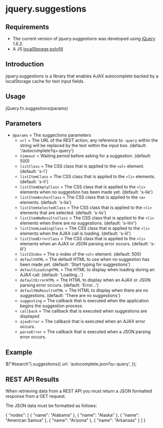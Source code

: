 jquery.suggestions
==================

Requirements
------------
* The current version of jquery.suggestions was developed using [jQuery](http://jquery.com) 1.6.2.
* A JS [localStorage polyfill](https://gist.github.com/350433)

Introduction
------------
jquery.suggestions is a library that enables AJAX autocomplete backed by a localStorage cache for text input fields.

Usage
-----
  jQuery.fn.suggestions(params)
  
Parameters
----------
* `@params` = The suggections parameters
  * `url` = The URL of the REST action, any reference to `:query` within the string will be replaced by the text within the input box. (default: '/autocomplete?q=:query')
  * `timeout` = Waiting period before asking for a suggestion. (default: 500)
  * `listClass` = The CSS class that is applied to the `<ol>` element. (default: 's-l')
  * `listItemClass` = The CSS class that is applied to the `<li>` elements. (default: 's-li')
  * `listItemEmptyClass` = The CSS class that is applied to the `<li>` elements when no suggestion has been made yet. (default: 's-lie')
  * `listItemAnchorClass` = The CSS class that is applied to the `<a>` elements. (default: 's-lia')
  * `listItemSelectedClass` = The CSS class that is applied to the `<li>` elements that are selected. (default: 's-lis')
  * `listItemNoResultsClass` = The CSS class that is applied to the `<li>` elements when there are no suggestions. (default: 's-linr')
  * `listItemLoadingClass` = The CSS class that is applied to the `<li>` elements when the AJAX call is loading. (default: 's-lil')
  * `listItemErrorClass` = The CSS class that is applied to the `<li>` elements when an AJAX or JSON parsing error occurs. (default: 's-lil')
  * `listZIndex` = The z-index of the `<ol>` element. (default: 500)
  * `defaultHTML` = The default HTML to use when no suggestion has been made yet. (default: 'Start typing for suggestions')
  * `defaultLoadingHTML` = The HTML to display when loading during an AJAX call. (default: 'Loading...')
  * `defaultErrorHTML` = The HTML to display when an AJAX or JSON parsing error occurs. (default: 'Error...')
  * `defaultNoResultsHTML` = The HTML to display when there are no suggestions. (default: 'There are no suggestions')
  * `suggesting` = The callback that is executed when the application begins the suggestion process.
  * `callback` = The callback that is executed when suggestions are displayed
  * `ajaxError` = The callback that is executed when an AJAX error occurs.
  * `parseError` = The callback that is executed when a JSON parsing error occurs.
  

Example
-------
  $("#search").suggestions({
    url: 'autocomplete.json?q=:query',
  });

REST API Results
----------------
When retrieving data from a REST API you must return a JSON formatted response from a GET request.

The JSON data must be formatted as follows:

  {
    "nodes": [
      { "name": "Alabama" },
      { "name": "Alaska" },
      { "name": "American Samoa" },
      { "name": "Arizona" },
      { "name": "Arkansas" }
    ]
  }
